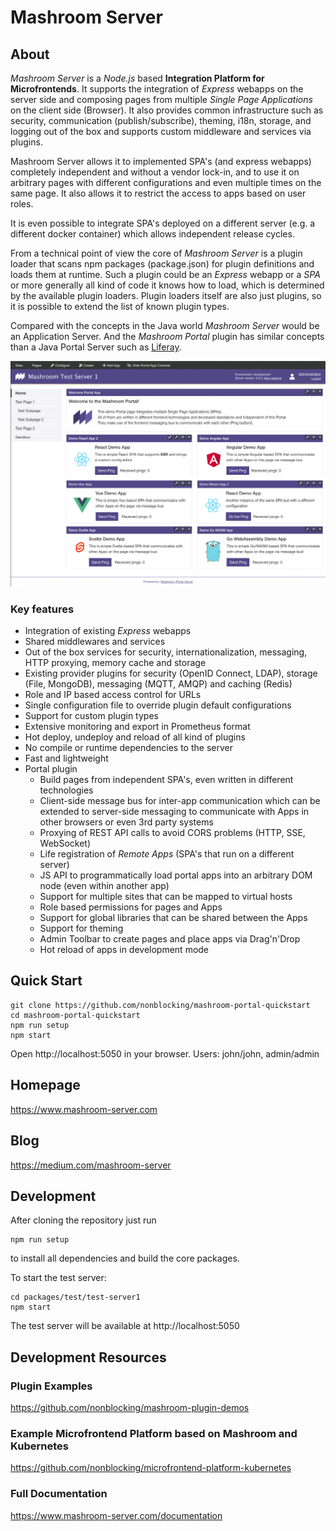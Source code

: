 # Mashroom Server

## About ##

*Mashroom Server* is a *Node.js* based **Integration Platform for Microfrontends**. It supports the integration of *Express* webapps on the
server side and composing pages from multiple *Single Page Applications* on the client side (Browser). It also provides common infrastructure such as
security, communication (publish/subscribe), theming, i18n, storage, and logging out of the box and supports custom middleware and services via plugins.

Mashroom Server allows it to implemented SPA's (and express webapps) completely independent and without a vendor lock-in, and to use it on arbitrary pages
with different configurations and even multiple times on the same page. It also allows it to restrict the access to apps based on user roles.

It is even possible to integrate SPA's deployed on a different server (e.g. a different docker container) which allows independent release cycles.

From a technical point of view the core of *Mashroom Server* is a plugin loader that scans npm packages (package.json) for
plugin definitions and loads them at runtime. Such a plugin could be an *Express* webapp or a *SPA* or more generally
all kind of code it knows how to load, which is determined by the available plugin loaders.
Plugin loaders itself are also just plugins, so it is possible to extend the list of known plugin types.

Compared with the concepts in the Java world *Mashroom Server* would be an Application Server. And the *Mashroom Portal* plugin
has similar concepts than a Java Portal Server such as [Liferay](https://www.liferay.com/).

![Mashroom Portal](mashroom_portal_ui.png)

### Key features

 * Integration of existing _Express_ webapps
 * Shared middlewares and services
 * Out of the box services for security, internationalization, messaging, HTTP proxying, memory cache and storage
 * Existing provider plugins for security (OpenID Connect, LDAP), storage (File, MongoDB), messaging (MQTT, AMQP) and caching (Redis)
 * Role and IP based access control for URLs
 * Single configuration file to override plugin default configurations
 * Support for custom plugin types
 * Extensive monitoring and export in Prometheus format
 * Hot deploy, undeploy and reload of all kind of plugins
 * No compile or runtime dependencies to the server
 * Fast and lightweight
 * Portal plugin
    * Build pages from independent SPA's, even written in different technologies
    * Client-side message bus for inter-app communication which can be extended to server-side messaging
      to communicate with Apps in other browsers or even 3rd party systems
    * Proxying of REST API calls to avoid CORS problems (HTTP, SSE, WebSocket)
    * Life registration of _Remote Apps_ (SPA's that run on a different server)
    * JS API to programmatically load portal apps into an arbitrary DOM node (even within another app)
    * Support for multiple sites that can be mapped to virtual hosts
    * Role based permissions for pages and Apps
    * Support for global libraries that can be shared between the Apps
    * Support for theming
    * Admin Toolbar to create pages and place apps via Drag'n'Drop
    * Hot reload of apps in development mode

## Quick Start

    git clone https://github.com/nonblocking/mashroom-portal-quickstart
    cd mashroom-portal-quickstart
    npm run setup
    npm start

Open http://localhost:5050 in your browser. Users: john/john, admin/admin

## Homepage

https://www.mashroom-server.com

## Blog

https://medium.com/mashroom-server

## Development

After cloning the repository just run

    npm run setup

to install all dependencies and build the core packages.

To start the test server:

    cd packages/test/test-server1
    npm start

The test server will be available at http://localhost:5050

## Development Resources

### Plugin Examples

https://github.com/nonblocking/mashroom-plugin-demos

### Example Microfrontend Platform based on Mashroom and Kubernetes

https://github.com/nonblocking/microfrontend-platform-kubernetes

### Full Documentation

https://www.mashroom-server.com/documentation
